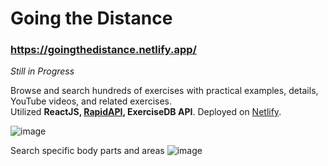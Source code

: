 # Going the Distance
### https://goingthedistance.netlify.app/  
<i>Still in Progress</i> <br>

Browse and search hundreds of exercises with practical examples, details, YouTube videos, and related exercises.  
Utilized <b>ReactJS, [RapidAPI](https://rapidapi.com/), ExerciseDB API</b>. Deployed on [Netlify](https://www.netlify.com/). <br>
 
![image](https://github.com/ben842002/gym-exercises/blob/main/readme_images/home_page.png)  
  
Search specific body parts and areas
![image](https://github.com/ben842002/gym-exercises/blob/main/readme_images/target_areas.png)

